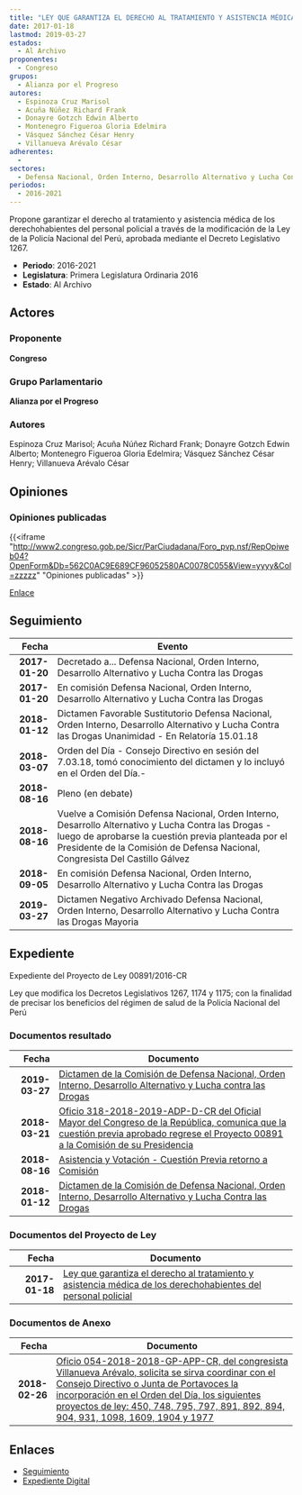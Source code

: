 ```yaml
---
title: "LEY QUE GARANTIZA EL DERECHO AL TRATAMIENTO Y ASISTENCIA MÉDICA DE LOS DERECHOHABIENTES DEL PERSONAL POLICIAL"
date: 2017-01-18
lastmod: 2019-03-27
estados: 
  - Al Archivo
proponentes: 
  - Congreso
grupos: 
  - Alianza por el Progreso
autores: 
  - Espinoza Cruz Marisol
  - Acuña Núñez Richard Frank
  - Donayre Gotzch Edwin Alberto
  - Montenegro Figueroa Gloria Edelmira
  - Vásquez Sánchez César Henry
  - Villanueva Arévalo César
adherentes: 
  - 
sectores: 
  - Defensa Nacional, Orden Interno, Desarrollo Alternativo y Lucha Contra las Drogas
periodos: 
  - 2016-2021
---
```


Propone garantizar el derecho al tratamiento y asistencia médica de los derechohabientes del personal policial a través de la modificación de la Ley de la Policía Nacional del Perú, aprobada mediante el Decreto Legislativo 1267.

- **Periodo**: 2016-2021
- **Legislatura**: Primera Legislatura Ordinaria 2016
- **Estado**: Al Archivo

## Actores

### Proponente

**Congreso**

### Grupo Parlamentario

**Alianza por el Progreso**

### Autores

Espinoza Cruz Marisol; Acuña Núñez Richard Frank; Donayre Gotzch Edwin Alberto; Montenegro Figueroa Gloria Edelmira; Vásquez Sánchez César Henry; Villanueva Arévalo César


## Opiniones

### Opiniones publicadas

{{<iframe "http://www2.congreso.gob.pe/Sicr/ParCiudadana/Foro_pvp.nsf/RepOpiweb04?OpenForm&Db=562C0AC9E689CF96052580AC0078C055&View=yyyy&Col=zzzzz" "Opiniones publicadas" >}}

[Enlace](http://www2.congreso.gob.pe/Sicr/ParCiudadana/Foro_pvp.nsf/RepOpiweb04?OpenForm&Db=562C0AC9E689CF96052580AC0078C055&View=yyyy&Col=zzzzz)

## Seguimiento

| Fecha | Evento |
|------:|--------|
| **2017-01-20** | Decretado a... Defensa Nacional, Orden Interno, Desarrollo Alternativo y Lucha Contra las Drogas|
| **2017-01-20** | En comisión Defensa Nacional, Orden Interno, Desarrollo Alternativo y Lucha Contra las Drogas|
| **2018-01-12** | Dictamen Favorable Sustitutorio Defensa Nacional, Orden Interno, Desarrollo Alternativo y Lucha Contra las Drogas Unanimidad - En Relatoría 15.01.18|
| **2018-03-07** | Orden del Día - Consejo Directivo en sesión del 7.03.18, tomó conocimiento del dictamen y lo incluyó en el Orden del Día.-|
| **2018-08-16** | Pleno (en debate)|
| **2018-08-16** | Vuelve a Comisión Defensa Nacional, Orden Interno, Desarrollo Alternativo y Lucha Contra las Drogas - luego de aprobarse la cuestión previa planteada por el Presidente de la Comisión de Defensa Nacional, Congresista Del Castillo Gálvez|
| **2018-09-05** | En comisión Defensa Nacional, Orden Interno, Desarrollo Alternativo y Lucha Contra las Drogas|
| **2019-03-27** | Dictamen Negativo Archivado Defensa Nacional, Orden Interno, Desarrollo Alternativo y Lucha Contra las Drogas Mayoria|


## Expediente

Expediente del Proyecto de Ley 00891/2016-CR

Ley que modifica los Decretos Legislativos 1267, 1174 y 1175; con la finalidad de precisar los beneficios del régimen de salud de la Policía Nacional del Perú


### Documentos resultado

| Fecha | Documento |
|------:|--------|
| **2019-03-27** | [Dictamen de la Comisión de Defensa Nacional, Orden Interno, Desarrollo Alternativo y Lucha contra las Drogas](http://www.leyes.congreso.gob.pe/Documentos/2016_2021/Dictamenes/Proyectos_de_Ley/00891DC07MAY20190327.pdf) |
| **2018-03-21** | [Oficio 318-2018-2019-ADP-D-CR del Oficial Mayor del Congreso de la República, comunica que la cuestión previa aprobado regrese el Proyecto 00891 a la Comisión de su Presidencia](http://www.leyes.congreso.gob.pe/Documentos/2016_2021/Oficios/Oficialia_Mayor/OFICIO-318-2018-2019-ADP-D-CR.pdf) |
| **2018-08-16** | [Asistencia y Votación - Cuestión Previa retorno a Comisión](http://www.leyes.congreso.gob.pe/Documentos/2016_2021/Asistencia_y_Votacion/Proyectos_de_Ley/AVCP0089120180816.pdf) |
| **2018-01-12** | [Dictamen de la Comisión de Defensa Nacional, Orden Interno, Desarrollo Alternativo y Lucha Contra las Drogas](http://www.leyes.congreso.gob.pe/Documentos/2016_2021/Dictamenes/Proyectos_de_Ley/00891DC07MAY20180112.pdf) |

### Documentos del Proyecto de Ley

| Fecha | Documento |
|------:|--------|
| **2017-01-18** | [Ley que garantiza el derecho al tratamiento y asistencia médica de los derechohabientes del personal policial](http://www.leyes.congreso.gob.pe/Documentos/2016_2021/Proyectos_de_Ley_y_de_Resoluciones_Legislativas/PL0089120170118.pdf) |

### Documentos de Anexo

| Fecha | Documento |
|------:|--------|
| **2018-02-26** | [Oficio 054-2018-2018-GP-APP-CR, del congresista Villanueva Arévalo, solicita se sirva coordinar con el Consejo Directivo o Junta de Portavoces la incorporación en el Orden del Día, los siguientes proyectos de ley: 450, 748, 795, 797, 891, 892, 894, 904, 931, 1098, 1609, 1904 y 1977](http://www.leyes.congreso.gob.pe/Documentos/2016_2021/Oficios/Grupos_Parlamentarios/OFICIO-054-2018-2018-GP-APP-CR.pdf) |

## Enlaces 

- [Seguimiento](http://www2.congreso.gob.pe/Sicr/TraDocEstProc/CLProLey2016.nsf/f7fff46988ca05b1052578e100829cc7/c3951d617048b355052580ac0077fbcb?OpenDocument)
- [Expediente Digital](http://www2.congreso.gob.pe/Sicr/TraDocEstProc/CLProLey2016.nsf/f7fff46988ca05b1052578e100829cc7/c3951d617048b355052580ac0077fbcb?OpenDocument&Click=05257FB7005EB655.eb71d0cf91d8294e05256cdf006b5706/$Body/0.1C6C)
